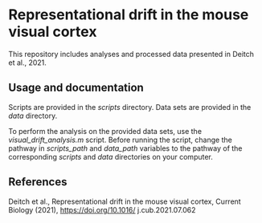 #  Representational drift in the mouse visual cortex
This repository includes analyses and processed data presented in Deitch et al., 2021.

## Usage and documentation
Scripts are provided in the *scripts* directory. Data sets are provided in the *data* directory.

To perform the analysis on the provided data sets, use the *visual_drift_analysis.m* script.
Before running the script, change the pathway in *scripts_path* and *data_path* variables to the pathway of the corresponding *scripts* and *data* directories on your computer.

## References
Deitch et al., Representational drift in the mouse visual cortex, Current Biology (2021), https://doi.org/10.1016/
j.cub.2021.07.062
